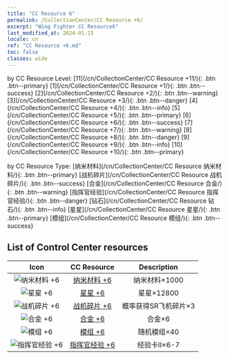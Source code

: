 ```yaml
---
title: "CC Resource 6"
permalink: /CollectionCenter/CC Resource +6/
excerpt: "Wing Fighter CC Resource6"
last_modified_at: 2024-01-15
locale: cn
ref: "CC Resource +6.md"
toc: false
classes: wide
---
```


  by CC Resource Level:  [11](/cn/CollectionCenter/CC Resource +11/){: .btn .btn--primary}   [1](/cn/CollectionCenter/CC Resource +1/){: .btn .btn--success}   [2](/cn/CollectionCenter/CC Resource +2/){: .btn .btn--warning}   [3](/cn/CollectionCenter/CC Resource +3/){: .btn .btn--danger}   [4](/cn/CollectionCenter/CC Resource +4/){: .btn .btn--info}   [5](/cn/CollectionCenter/CC Resource +5/){: .btn .btn--primary}   [6](/cn/CollectionCenter/CC Resource +6/){: .btn .btn--success}   [7](/cn/CollectionCenter/CC Resource +7/){: .btn .btn--warning}   [8](/cn/CollectionCenter/CC Resource +8/){: .btn .btn--danger}   [9](/cn/CollectionCenter/CC Resource +9/){: .btn .btn--info}   [10](/cn/CollectionCenter/CC Resource +10/){: .btn .btn--primary} 

  by CC Resource Type:  [纳米材料](/cn/CollectionCenter/CC Resource 纳米材料/){: .btn .btn--primary}   [战机碎片](/cn/CollectionCenter/CC Resource 战机碎片/){: .btn .btn--success}   [合金](/cn/CollectionCenter/CC Resource 合金/){: .btn .btn--warning}   [指挥官经验](/cn/CollectionCenter/CC Resource 指挥官经验/){: .btn .btn--danger}   [钻石](/cn/CollectionCenter/CC Resource 钻石/){: .btn .btn--info}   [星星](/cn/CollectionCenter/CC Resource 星星/){: .btn .btn--primary}   [模组](/cn/CollectionCenter/CC Resource 模组/){: .btn .btn--success} 

## List of Control Center resources

  |   Icon |      CC Resource        |   Description   |
  |:------:|:---------------:|:---------------:|
  | ![纳米材料 +6](/images/cc/CC_Nano_Material_5_p.png) | [纳米材料 +6](/cn/CollectionCenter/纳米材料_6/) | 纳米材料×1000 |
  | ![星星 +6](/images/cc/CC_Star_5_p.png) | [星星 +6](/cn/CollectionCenter/星星_6/) | 星星×12800 |
  | ![战机碎片 +6](/images/cc/CC_Fighter_Shard_5_p.png) | [战机碎片 +6](/cn/CollectionCenter/战机碎片_6/) | 概率获得SR飞机碎片×3 |
  | ![合金 +6](/images/cc/CC_Alloy_Plate_5_p.png) | [合金 +6](/cn/CollectionCenter/合金_6/) | 合金×6 |
  | ![模组 +6](/images/cc/CC_Module_5_p.png) | [模组 +6](/cn/CollectionCenter/模组_6/) | 随机模组×40 |
  | ![指挥官经验 +6](/images/cc/CC_Commander_EXP_Card_5_p.png) | [指挥官经验 +6](/cn/CollectionCenter/指挥官经验_6/) | 经验卡II×6-7 |
